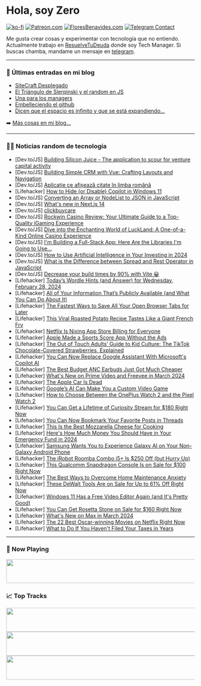 # Hola, soy Zero

[![ko-fi](https://ko-fi.com/img/githubbutton_sm.svg)](https://ko-fi.com/J3J4N0LUK)
[![Patreon.com](https://img.shields.io/endpoint.svg?url=https%3A%2F%2Fshieldsio-patreon.vercel.app%2Fapi%3Fusername%3Dzerodragon%26type%3Dpatrons&style=for-the-badge)](https://patreon.com/zerodragon)
[![FloresBenavides.com](https://img.shields.io/website?down_message=oops&label=MiBlog&style=for-the-badge&up_message=online&url=https%3A%2F%2Ffloresbenavides.com)](https://floresbenavides.com)
[![Telegram Contact](https://img.shields.io/badge/escr%C3%ADbeme-ZeroDragon-%2326A5E4?style=for-the-badge&logo=telegram)](https://t.me/zerodragon)

Me gusta crear cosas y experimentar con tecnología que no entiendo.
Actualmente trabajo en [ResuelveTuDeuda](http://github.com/resuelve) donde soy Tech Manager.
Si buscas chamba, mandame un mensaje en [telegram](https://t.me/zerodragon).

---

### 📕 Últimas entradas en mi blog
<!-- BLOG-POST-LIST:START -->
- [SiteCraft Desplegado](https://floresbenavides.com/sitecraft-desplegado/)
- [El Triángulo de Sierpinski y el random en JS](https://floresbenavides.com/el-triangulo-de-sierpinski-y-el-random-en-js/)
- [Una para los managers](https://floresbenavides.com/una-para-los-managers/)
- [Embelleciendo el github](https://floresbenavides.com/embelleciendo-el-github/)
- [Dicen que el espacio es infinito y que se está expandiendo…](https://floresbenavides.com/dicen-que-el-espacio-es-infinito-y-que-se-esta-expandiendo/)
<!-- BLOG-POST-LIST:END -->

➡️ [Más cosas en mi blog...](https://floresbenavides.com)

---

### 👨‍💻 Noticias random de tecnología
<!-- TECH-POSTS:START -->
- [Dev.to/JS] [Building Silicon Juice - The application to scour for venture capital activity](https://dev.to/arjunrao87/building-silicon-juice-the-application-to-scour-for-venture-capital-activity-4kpe)
- [Dev.to/JS] [Building Simple CRM with Vue: Crafting Layouts and Navigation](https://dev.to/webcraft-notes/building-simple-crm-with-vue-crafting-layouts-and-navigation-49oc)
- [Dev.to/JS] [Aplicație ce afișează citate în limba română](https://dev.to/rawkfx/aplicatie-de-afisarea-de-citate-in-limba-romana-19pd)
- [Lifehacker] [How to Hide &lpar;or Disable&rpar; Copilot in Windows 11](https://lifehacker.com/tech/how-to-hide-or-disable-copilot-in-windows-11)
- [Dev.to/JS] [Converting an Array or NodeList to JSON in JavaScript](https://dev.to/sh20raj/-converting-an-array-or-nodelist-to-json-in-javascript-50kf)
- [Dev.to/JS] [What&#39;s new in Next.js 14](https://dev.to/pagepro_agency/whats-new-in-nextjs-14-1160)
- [Dev.to/JS] [clickbuycare](https://dev.to/clickbuycare/clickbuycare-4m7)
- [Dev.to/JS] [Rockwin Casino Review: Your Ultimate Guide to a Top-Quality iGaming Experience](https://dev.to/weratrw/rockwin-casino-review-your-ultimate-guide-to-a-top-quality-igaming-experience-11mo)
- [Dev.to/JS] [Dive into the Enchanting World of LuckLand: A One-of-a-Kind Online Casino Experience](https://dev.to/kiraaarew/dive-into-the-enchanting-world-of-luckland-a-one-of-a-kind-online-casino-experience-2f0h)
- [Dev.to/JS] [I&#39;m Building a Full-Stack App: Here Are the Libraries I&#39;m Going to Use...](https://dev.to/copilotkit/im-building-a-full-stack-app-here-are-the-libraries-im-going-to-use-51nk)
- [Dev.to/JS] [How to Use Artificial Intelligence in Your Investing in 2024](https://dev.to/topainewsindia/how-to-use-artificial-intelligence-in-your-investing-in-2024-4ch)
- [Dev.to/JS] [What is the Difference between Spread and Rest Operator in JavaScript](https://dev.to/himanshudevgupta/what-is-the-difference-between-spread-and-rest-operator-in-javascript-2oa9)
- [Dev.to/JS] [Decrease your build times by 90% with Vite 😀](https://dev.to/codeparrot/what-is-vite-a-game-changer-for-frontend-development-15a6)
- [Lifehacker] [Today’s Wordle Hints &lpar;and Answer&rpar; for Wednesday, February 28, 2024](https://lifehacker.com/entertainment/wordle-hint-answer-today)
- [Lifehacker] [All of Your Information That’s Publicly Available &lpar;and What You Can Do About It&rpar;](https://lifehacker.com/tech/all-your-information-thats-publicly-available-what-to-do-about-it)
- [Lifehacker] [The Fastest Ways to Save All Your Open Browser Tabs for Later](https://lifehacker.com/tech/how-to-save-all-your-open-tabs-in-safari-chrome-firefox)
- [Lifehacker] [This Viral Roasted Potato Recipe Tastes Like a Giant French Fry](https://lifehacker.com/food-drink/giant-roasted-potato-recipe)
- [Lifehacker] [Netflix Is Nixing App Store Billing for Everyone](https://lifehacker.com/tech/netflix-is-nixing-app-store-billing-for-everyone)
- [Lifehacker] [Apple Made a Sports Score App Without the Ads](https://lifehacker.com/tech/apple-sports-a-scores-app-without-the-ads)
- [Lifehacker] [The Out of Touch Adults’ Guide to Kid Culture: The TikTok Chocolate-Covered Strawberries, Explained](https://lifehacker.com/entertainment/tiktok-chocolate-covered-strawberries)
- [Lifehacker] [You Can Now Replace Google Assistant With Microsoft&#39;s Copilot AI](https://lifehacker.com/tech/you-can-replace-google-assistant-with-microsofts-copilot-ai)
- [Lifehacker] [The Best Budget ANC Earbuds Just Got Much Cheaper](https://lifehacker.com/tech/anker-space-a40-earbuds-sale)
- [Lifehacker] [What&#39;s New on Prime Video and Freevee in March 2024](https://lifehacker.com/entertainment/whats-new-on-prime-video-and-freevee-in-march-2024)
- [Lifehacker] [The Apple Car Is Dead](https://lifehacker.com/tech/the-apple-car-is-dead)
- [Lifehacker] [Google’s AI Can Make You a Custom Video Game](https://lifehacker.com/tech/googles-ai-can-now-create-video-games)
- [Lifehacker] [How to Choose Between the OnePlus Watch 2 and the Pixel Watch 2](https://lifehacker.com/tech/oneplus-watch-2-vs-pixel-watch-2)
- [Lifehacker] [You Can Get a Lifetime of Curiosity Stream for $180 Right Now](https://lifehacker.com/entertainment/curiosity-stream-sale)
- [Lifehacker] [You Can Now Bookmark Your Favorite Posts in Threads](https://lifehacker.com/tech/you-can-now-bookmark-your-favorite-posts-in-threads)
- [Lifehacker] [This Is the Best Mozzarella Cheese for Cooking](https://lifehacker.com/food-drink/the-best-mozzarella-cheese-for-cooking)
- [Lifehacker] [Here&#39;s How Much Money You Should Have in Your Emergency Fund in 2024](https://lifehacker.com/heres-how-much-money-you-should-have-in-your-emergency-1850070761)
- [Lifehacker] [Samsung Wants You to Experience Galaxy AI on Your Non-Galaxy Android Phone](https://lifehacker.com/tech/samsung-wants-you-to-experience-galaxy-ai-on-your-non-galaxy-phone)
- [Lifehacker] [The iRobot Roomba Combo i5+ Is $250 Off &lpar;but Hurry Up&rpar;](https://lifehacker.com/home/irobot-roomba-combo-i5-sale)
- [Lifehacker] [This Qualcomm Snapdragon Console Is on Sale for $100 Right Now](https://lifehacker.com/tech/qualcomm-snapdragon-console-sale)
- [Lifehacker] [The Best Ways to Overcome Home Maintenance Anxiety](https://lifehacker.com/home/overcome-home-maintenance-anxiety)
- [Lifehacker] [These DeWalt Tools Are on Sale for Up to 61% Off Right Now](https://lifehacker.com/home/dewalt-tools-sale-amazon)
- [Lifehacker] [Windows 11 Has a Free Video Editor Again &lpar;and It&#39;s Pretty Good&rpar;](https://lifehacker.com/tech/how-to-use-clipchamp-in-windows-11)
- [Lifehacker] [You Can Get Rosetta Stone on Sale for $160 Right Now](https://lifehacker.com/rosetta-stone-sale)
- [Lifehacker] [What&#39;s New on Max in March 2024](https://lifehacker.com/entertainment/whats-new-on-max-in-march-2024)
- [Lifehacker] [The 22 Best Oscar-winning Movies on Netflix Right Now](https://lifehacker.com/entertainment/best-oscar-winning-movies-netflix)
- [Lifehacker] [What to Do If You Haven&#39;t Filed Your Taxes in Years](https://lifehacker.com/what-to-do-if-you-havent-filed-taxes-in-years)<!-- TECH-POSTS:END -->

---

### 🎵 Now Playing
<a href="https://spotify-now-playing-dun.vercel.app/now-playing?open"><img src="https://spotify-now-playing-dun.vercel.app/now-playing" width="540" height="64"></a>

### 📈 Top Tracks
<a href="https://spotify-now-playing-dun.vercel.app/top-tracks?i=1&open"><img src="https://spotify-now-playing-dun.vercel.app/top-tracks?i=1" width="540" height="64"></a>
<a href="https://spotify-now-playing-dun.vercel.app/top-tracks?i=2&open"><img src="https://spotify-now-playing-dun.vercel.app/top-tracks?i=2" width="540" height="64"></a>
<a href="https://spotify-now-playing-dun.vercel.app/top-tracks?i=3&open"><img src="https://spotify-now-playing-dun.vercel.app/top-tracks?i=3" width="540" height="64"></a>

